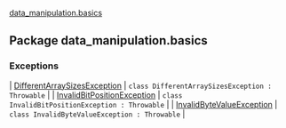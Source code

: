 [data_manipulation.basics](.)

## Package data_manipulation.basics

### Exceptions

| [DifferentArraySizesException](-different-array-sizes-exception/index.md) | `class DifferentArraySizesException : Throwable` |
| [InvalidBitPositionException](-invalid-bit-position-exception/index.md) | `class InvalidBitPositionException : Throwable` |
| [InvalidByteValueException](-invalid-byte-value-exception/index.md) | `class InvalidByteValueException : Throwable` |

